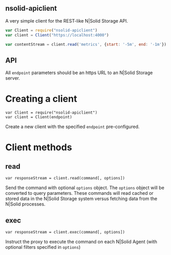 nsolid-apiclient
---

A very simple client for the REST-like N|Solid Storage API.

```js
var Client = require("nsolid-apiclient")
var client = Client("https://localhost:4000")

var contentStream = client.read('metrics', {start: '-5m', end: '-1m'})
```

API
---

All `endpoint` parameters should be an https URL to an N|Solid Storage server.

Creating a client
===

    var Client = require("nsolid-apiclient")
    var client = Client(endpoint)

Create a new client with the specified `endpoint` pre-configured.

Client methods
===

read
---

    var responseStream = client.read(command[, options])

Send the command with optional `options` object. The `options` object will be converted to query parameters. These commands will read cached or stored data in the N|Solid Storage system versus fetching data from the N|Solid processes.

exec
---

    var responseStream = client.exec(command[, options])

Instruct the proxy to execute the command on each N|Solid Agent (with optional filters specified in `options`)
